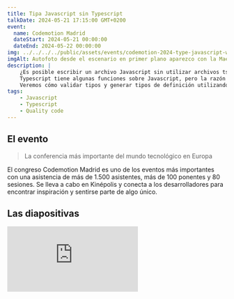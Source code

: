 ```yaml
---
title: Tipa Javascript sin Typescript
talkDate: 2024-05-21 17:15:00 GMT+0200
event:
  name: Codemotion Madrid
  dateStart: 2024-05-21 00:00:00
  dateEnd: 2024-05-22 00:00:00
img: ../../../../public/assets/events/codemotion-2024-type-javascript-without-typescript.jpg
imgAlt: Autofoto desde el escenario en primer plano aparezco con la Maestra de Ceremonia Alba y de fondo los asistentes
description: |
    ¿Es posible escribir un archivo Javascript sin utilizar archivos ts? ¿Cómo puedo hacer que mi biblioteca Javascript sea compatible con Typescript?
    Typescript tiene algunas funciones sobre Javascript, pero la razón principal por la que la gente usa Typescript es para escribir el código.
    Veremos cómo validar tipos y generar tipos de definición utilizando archivos Javascript.
tags:
    - Javascript
    - Typescript
    - Quality code
---
```


## El evento

> La conferencia más importante del mundo tecnológico en Europa

El congreso Codemotion Madrid es uno de los eventos más importantes con una asistencia de más de 1.500 asistentes, más de 100 ponentes y 80 sesiones. Se lleva a cabo en Kinépolis y conecta a los desarrolladores para encontrar inspiración y sentirse parte de algo único.

## Las diapositivas

<iframe loading="lazy" src="https://docs.google.com/presentation/d/e/2PACX-1vRACMfrnkg37gaPVWZ3SLJ6LgrY_q6RvMKRfueQH9PpHzMLB18R_PdBIjT-OBWflf7iYED972W1JHIW/embed" frameborder="0" allowfullscreen="true" mozallowfullscreen="true" webkitallowfullscreen="true"></iframe>
